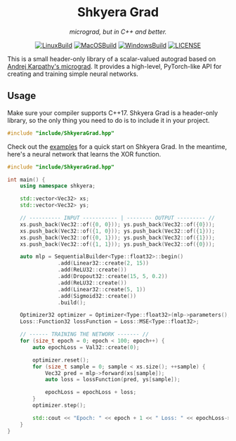 <div align="center">
 
<h1>Shkyera Grad</h1>

<i>
micrograd, but in C++ and better.
</i>
<p></p>

[![LinuxBuild](https://github.com/fszewczyk/shkyera-grad/actions/workflows/linux.yml/badge.svg)](https://github.com/fszewczyk/shkyera-grad/actions/workflows/linux.yml)
[![MacOSBuild](https://github.com/fszewczyk/shkyera-grad/actions/workflows/macos.yml/badge.svg)](https://github.com/fszewczyk/shkyera-grad/actions/workflows/macos.yml)
[![WindowsBuild](https://github.com/fszewczyk/shkyera-grad/actions/workflows/windows.yml/badge.svg)](https://github.com/fszewczyk/shkyera-grad/actions/workflows/windows.yml)
[![LICENSE](https://img.shields.io/badge/license-Beerware-yellow)](https://github.com/fszewczyk/shkyera-grad/blob/master/LICENSE)

</div>

This is a small header-only library of a scalar-valued autograd based on [Andrej Karpathy's micrograd](https://github.com/karpathy/micrograd). It provides a high-level, PyTorch-like API for creating and training simple neural networks.

## Usage

Make sure your compiler supports C++17. Shkyera Grad is a header-only library, so the only thing you need to do is to include it in your project.

```cpp
#include "include/ShkyeraGrad.hpp"
```

Check out the [examples](examples/README.md) for a quick start on Shkyera Grad. In the meantime, here's a neural network that learns the XOR function.

```cpp
#include "include/ShkyeraGrad.hpp"

int main() {
    using namespace shkyera;

    std::vector<Vec32> xs;
    std::vector<Vec32> ys;

    // ---------- INPUT ----------- | -------- OUTPUT --------- //
    xs.push_back(Vec32::of({0, 0})); ys.push_back(Vec32::of({0}));
    xs.push_back(Vec32::of({1, 0})); ys.push_back(Vec32::of({1}));
    xs.push_back(Vec32::of({0, 1})); ys.push_back(Vec32::of({1}));
    xs.push_back(Vec32::of({1, 1})); ys.push_back(Vec32::of({0}));

    auto mlp = SequentialBuilder<Type::float32>::begin()
                .add(Linear32::create(2, 15))
                .add(ReLU32::create())
                .add(Dropout32::create(15, 5, 0.2))
                .add(ReLU32::create())
                .add(Linear32::create(5, 1))
                .add(Sigmoid32::create())
                .build();

    Optimizer32 optimizer = Optimizer<Type::float32>(mlp->parameters(), 0.1);
    Loss::Function32 lossFunction = Loss::MSE<Type::float32>;

    // ------ TRAINING THE NETWORK ------- //
    for (size_t epoch = 0; epoch < 100; epoch++) {
        auto epochLoss = Val32::create(0);

        optimizer.reset();
        for (size_t sample = 0; sample < xs.size(); ++sample) {
            Vec32 pred = mlp->forward(xs[sample]);
            auto loss = lossFunction(pred, ys[sample]);

            epochLoss = epochLoss + loss;
        }
        optimizer.step();

        std::cout << "Epoch: " << epoch + 1 << " Loss: " << epochLoss->getValue() << std::endl;
    }
}
```
